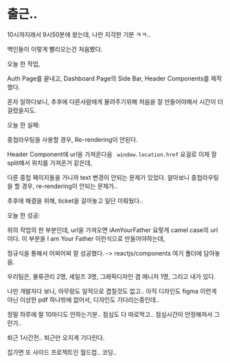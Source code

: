 # 출근..

10시까지래서 9시50분에 왔는데, 나만 지각한 기분 ㅋㅋ..

백인들이 이렇게 빨리오는건 처음봤다.

오늘 한 작업,

Auth Page를 끝내고, Dashboard Page의 Side Bar, Header Components를 제작했다.

혼자 일하다보니, 추후에 다른사람에게 물려주기위해 처음을 잘 만들어야해서 시간이 더 걸렸을지도.



오늘 한 실패:

중첩라우팅을 사용할 경우, Re-rendering이 안된다. 

Header Component에 url을 가져온다음 ``` window.location.href``` 요걸로 이제 잘 split해서 위치를 가져온거 같은데,

다른 중첩 페이지들을 가니까 text 변경이 안되는 문제가 있었다. 알아보니 중첩라우팅을 할 경우, re-rendering이 안되는 문제가..

추후에 해결을 위해, ticket을 걸어놓고 일단 미뤄뒀다..


오늘 한 성공:

위의 작업의 한 부분인데, url을 가져오면 iAmYourFather 요렇게 camel case의 url 이다. 이 부분을 I am Your Father 이런식으로 만들어야하는데,

정규식을 통해서 어찌어찌 잘 성공했다. -> reactjs/components 여기 폴더에 담아놓음.



우리팀은, 물류관리 2명, 세일즈 3명, 그래픽디자인 겸 매니저 1명, 그리고 내가 있다.

나만 개발자다 보니, 아무랑도 일적으로 겹칠것도 없고.. 아직 디자인도 figma 이런게 아닌 이상한 pdf 하나밖에 없어서, 디자인도 기다리는중인데..

정말 하루에 말 10마디도 안하는기분.. 점심도 다 따로먹고.. 점심시간이 안정해져서 그런가..

퇴근 1시간전.. 퇴근만 오지게 기다린다.

집가면 또 사이드 프로젝트인 월드컵.. 코딩..


